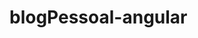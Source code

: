 # blogPessoal-angular

<!-- Para o navbar e o footer ficarem em todas as páginas colocamos eles em blogPessoal/src/app/app.component.html -->